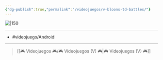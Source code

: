 ```yaml
---
{"dg-publish":true,"permalink":"/videojuegos/v-bloons-td-battles/"}
---
```



![|150](https://images.igdb.com/igdb/image/upload/t_cover_big/co1n4l.jpg)

---

- #videojuego/Android 

---

> [[🎮 Videojuegos 🎮/🎮 Videojuegos (V) 🎮\|🎮 Videojuegos (V) 🎮]]